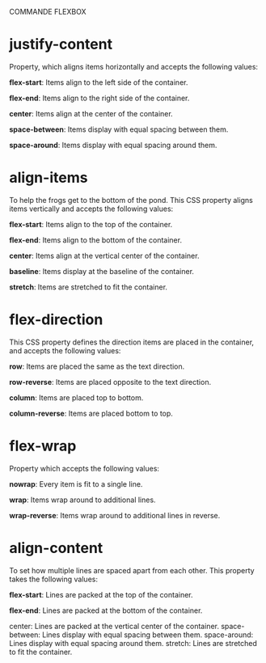 COMMANDE FLEXBOX

justify-content
===============
Property, which aligns items horizontally and accepts the following values:

**flex-start**: Items align to the left side of the container.

**flex-end**: Items align to the right side of the container.

**center**: Items align at the center of the container.

**space-between**: Items display with equal spacing between them.

**space-around**: Items display with equal spacing around them.


align-items
===========
To help the frogs get to the bottom of the pond. This CSS property aligns items vertically and accepts the following values:

**flex-start**: Items align to the top of the container.

**flex-end**: Items align to the bottom of the container.

**center**: Items align at the vertical center of the container.

**baseline**: Items display at the baseline of the container.

**stretch**: Items are stretched to fit the container.


flex-direction
==============
This CSS property defines the direction items are placed in the container, and accepts the following values:

**row**: Items are placed the same as the text direction.

**row-reverse**: Items are placed opposite to the text direction.

**column**: Items are placed top to bottom.

**column-reverse**: Items are placed bottom to top.


flex-wrap 
=========
Property which accepts the following values:

**nowrap**: Every item is fit to a single line.

**wrap**: Items wrap around to additional lines.

**wrap-reverse**: Items wrap around to additional lines in reverse.


align-content
===============
To set how multiple lines are spaced apart from each other. This property takes the following values:

**flex-start**: Lines are packed at the top of the container.

**flex-end**: Lines are packed at the bottom of the container.


center: Lines are packed at the vertical center of the container.
space-between: Lines display with equal spacing between them.
space-around: Lines display with equal spacing around them.
stretch: Lines are stretched to fit the container.

